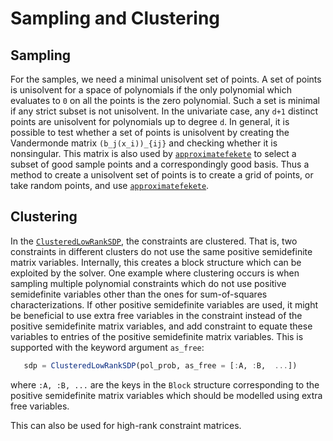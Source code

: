 # Sampling and Clustering

## Sampling
For the samples, we need a minimal unisolvent set of points. A set of points is unisolvent for a space of polynomials if the only polynomial which evaluates to ``0`` on all the points is the zero polynomial. Such a set is minimal if any strict subset is not unisolvent. In the univariate case, any `d+1` distinct points are unisolvent for polynomials up to degree `d`. In general, it is possible to test whether a set of points is unisolvent by creating the Vandermonde matrix ``(b_j(x_i))_{ij}`` and checking whether it is nonsingular. This matrix is also used by [`approximatefekete`](@ref) to select a subset of good sample points and a correspondingly good basis. Thus a method to create a unisolvent set of points is to create a grid of points, or take random points, and use [`approximatefekete`](@ref).

## Clustering
In the [`ClusteredLowRankSDP`](@ref), the constraints are clustered. That is, two constraints in different clusters do not use the same positive semidefinite matrix variables. Internally, this creates a block structure which can be exploited by the solver. One example where clustering occurs is when sampling multiple polynomial constraints which do not use positive semidefinite variables other than the ones for sum-of-squares characterizations. If other positive semidefinite variables are used, it might be beneficial to use extra free variables in the constraint instead of the positive semidefinite matrix variables, and add constraint to equate these variables to entries of the positive semidefinite matrix variables. This is supported with the keyword argument `as_free`:
 ```julia
 	sdp = ClusteredLowRankSDP(pol_prob, as_free = [:A, :B,  ...])
```
where `:A, :B, ...` are the keys in the `Block` structure corresponding to the positive semidefinite matrix variables which should be modelled using extra free variables.

This can also be used for high-rank constraint matrices.
